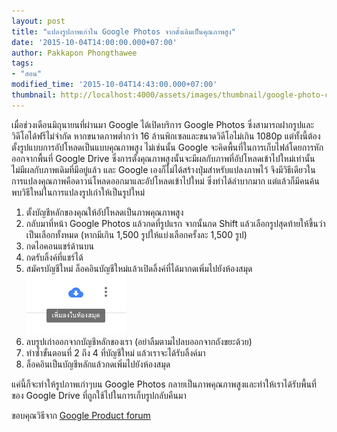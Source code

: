 ```yaml
---
layout: post
title: "แปลงรูปภาพเก่าใน Google Photos จากดั้งเดิมเป็นคุณภาพสูง"
date: '2015-10-04T14:00:00.000+07:00'
author: Pakkapon Phongthawee
tags:
- "สอน"
modified_time: '2015-10-04T14:43:00.000+07:00'
thumbnail: http://localhost:4000/assets/images/thumbnail/google-photo-convert-to-high-definition.png
---
```

เมื่อช่วงเดือนมิถุนายนที่ผ่านมา Google ได้เปิดบริการ Google Photos ซึ่งสามารถฝากรูปและวิดีโอได้ฟรีไม่จำกัด หากขนาดภาพต่ำกว่า 16 ล้านพิกเซลและขนาดวิดีโอไม่เกิน  1080p แต่ทั้งนี้ต้องตั้งรูปแบบการอัปโหลดเป็นแบบคุณภาพสูง ไม่เช่นนั้น Google จะคิดพื้นที่ในการเก็บไฟล์โดยการหักออกจากพื้นที่ Google Drive ซึ่งการตั้งคุณภาพสูงนั้นจะมีผลกับภาพที่อัปโหลดเข้าไปใหม่เท่านั้นไม่มีผลกับภาพเดิมที่มีอยู่แล้ว และ Google เองก็ไม่ได้สร้างปุ่มสำหรับแปลงภาพไว้ จึงมีวิธีเดียวในการแปลงคุณภาพคือดาวน์โหลดออกมาและอัปโหลดเข้าไปใหม่ ซึ่งทำได้ลำบากมาก แต่แล้วก็มีคนค้นพบวิธีใหม่ในการแปลงรูปเก่าให้เป็นรูปใหม่

1. ตั้งบัญชีหลักของคุณให้อัปโหลดเป็นภาพคุณภาพสูง    
2. กลับมาที่หน้า Google Photos แล้วกดที่รูปแรก จากนั้นกด Shift แล้วเลือกรูปสุดท้ายให้ขึ้นว่าเป็นเลือกทั้งหมด (หากมีเกิน 1,500 รูปให้แบ่งเลือกครั้งละ 1,500 รูป)
3. กดไอคอนแชร์ด้านบน
4. กดรับลิ้งค์ที่แชร์ได้    
5. สมัครบัญชีใหม่ ล็อคอินบัญชีใหม่แล้วเปิดลิ้งค์ที่ได้มากดเพิ่มไปยังห้องสมุด    
![](/assets/images/post/google-photo-convert-to-high-definition/gphoto-library.png)
6. ลบรูปเก่าออกจากบัญชีหลักของเรา (อย่าลืมตามไปลบออกจากถังขยะด้วย)
7. ทำซ้ำขั้นตอนที่ 2 ถึง 4 ที่บัญชีใหม่ แล้วเราจะได้รับลิ้งค์มา
8. ล็อคอินเป็นบัญชีหลักแล้วกดเพิ่มไปยังห้องสมุด

แค่นี้ก็จะทำให้รูปภาพเก่าๆบน Google Photos กลายเป็นภาพคุณภาพสูงและทำให้เราได้รับพื้นที่ของ Google Drive ที่ถูกใช้ไปในการเก็บรูปกลับคืนมา

ขอบคุณวิธีจาก  [Google Product forum](https://productforums.google.com/forum/#!msg/photos/GAfHKYMiixQ/cU7Hg1AnCwAJ)
